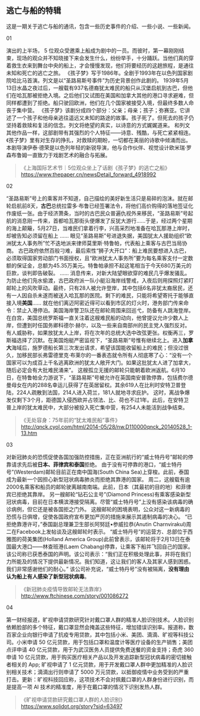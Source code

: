## 逃亡与船的特辑

这是一期关于逃亡与船的通讯，包含一些历史事件的介绍、一些小说、一些新闻。

01

演出的上半场， 5 位观众受邀乘上船成为剧中的一员。而彼时，第一幕刚刚结束，现场的观众并不知晓接下来会发生什么，纷纷举手，十分踊跃。当他们真的穿着救生衣来到舞台中央的船上，才会慢慢发现，他们将要经历的这趟旅程，是通往未知和死亡的逃亡之旅。
《孩子梦》写于1986年。全剧于1993年在以色列国家剧院哈比马首演。列文是以“圣路易斯号事件”为历史背景创作此剧的。
1939年5月13日水晶之夜过后，一艘载有937名德裔犹太难民的船只从汉堡启航到古巴，但他们在哈瓦那被拒绝入境。之后他们又试图在美国和加拿大其他的港口寻求避难，但同样都遭到了拒绝。船只驶回欧洲，他们在几个国家被接受入境，但最终多数人命丧于集中营。
《孩子梦》该剧分成四个部分：父亲；母亲；孩子；弥赛亚。它讲述了一个孩子和他母亲逃往遥远又未知的路途的故事。孩子死了。但死去的孩子仍坚持着救赎和复活的信念。列文将绝望的真实，以诗意的方式娓娓道来。
和列文其他作品一样，这部剧带有其强烈的个人特征——诗意、残酷，与死亡紧紧相连。《孩子梦》里有对生存的挣扎，对救赎的期盼，一切都在美丽的诗歌中倾涌而出。
本剧导演伊泰·德荣是以色列年轻的新锐导演，他与合作伙伴、视觉设计欧米瑞·罗森布鲁姆一直致力于戏剧艺术的融合与拓展。

>《上海国际艺术节｜5位观众坐上了话剧《孩子梦》的逃亡之船》
https://www.thepaper.cn/newsDetail_forward_4918992

02

“圣路易斯”号上的乘客并不知道，自己描绘的美好新生活只是易碎的泡沫。就在邮轮启航前8天，**古巴**总统拉雷多·布鲁已经签署法令，将他们高价购得的落地签证化作废纸一张。由于经济萧条，当时的古巴民众普遍仇视外来移民，“圣路易斯”号起航的消息刚一传来，首都哈瓦那街头便爆发了反犹大游行……于是，经过两个星期的海上颠簸，5月27日，当难民们拿着行李，兴高采烈地准备在哈瓦那港上岸时，却被告知必须留在船上
……
眼见“圣路易斯”号进退失据，美国犹太人援助组织“欧洲犹太人事务所”忙不迭地派来律师莫里斯·特鲁帕，代表船上乘客与古巴当局协商。
古巴政府依然百般刁难，最后索性“狮子大开口”：船上难民要想进入古巴，必须取得国家劳动部门书面授权，且“欧洲犹太人事务所”要为每名乘客支付一定数额的保证金，总额为45.35万美元。特鲁帕承担不起这笔相当于今天680万美元的巨款，谈判即告破裂。
……
消息传来，对新大陆望眼欲穿的难民几乎爆发骚乱。为防止他们凫水偷渡，古巴政府派一队小艇沿海岸线警戒，入夜后则用探照灯紧盯邮轮上的风吹草动。最终，只有28人被允许登岸，其中包括6名非犹太裔居民，还有一人因自杀未遂而被送入哈瓦那的医院。剩下的难民，只能将希望寄托于能够直接入境**美国**……
就在他们离迈阿密近得可以看到市区的灯火时，港务部门传来命令：禁止入港停泊。美国海岸警卫队还在邮轮周围来回巡弋，防备有人跳海登岸。在白宫，美国总统罗斯福一直关注着这艘难民船的动向，他曾提议允许少数人上岸，但遭到时任国务卿科德尔·赫尔，以及一些来自南部州的民主党人强烈反对。有人威胁称，如果放犹太人上岸，将在次年的总统大选中改弦更张。权衡再三，罗斯福选择了沉默。在美国炮艇严密监视下，“圣路易斯”号惟有继续北上。进入**加拿大**海域后，施罗德船长第三次发出请求，希望该国能收留船上的难民；但没过很久，加移民部长弗雷德里克·布莱尔的一番表态就令所有人彻底寒了心：“没有一个国家可以为成百上千名逃离欧洲的犹太人敞开大门。如果这批犹太人进了加拿大，随后必定会有大批难民涌来”。
这艘孤立无援的邮轮只能朝着欧洲返航。6月10日，在特鲁帕全力游说下，“圣路易斯”号被允许在英国南安普敦停靠，包括费尔德曼母女在内的288名幸运儿获得了在英居留权。其余619人在比利时安特卫普登陆，224人疏散到法国，214人进入荷兰，181人就地寻求庇护。
这时，离战争爆发仅剩下3个月，距德国入侵西欧并占领法、比、荷也不过1年。此后，在安特卫普上岸的犹太难民中，大部分被投入死亡集中营，有254人未能活到战争结束。

>《无处容身：75年前的“犹太难民船”事件》
>http://qnck.cyol.com/html/2014-05/28/nw.D110000qnck_20140528_1-13.htm

03

对新冠肺炎的恐慌促使各国加强防控措施，正在亚洲航行的“威士特丹号”邮轮的停靠请求先后被**日本、菲律宾和泰国**拒绝。
由于没有可停靠的港口，“威士特丹号”(Westerdam)邮轮目前正在南中国海(South China Sea)上穿梭。此前，泰国成为最新一个因担心新型冠状病毒肺炎而拒绝其靠港的国家。
周二，这艘载有逾2000名乘客和船员的邮轮驶离越南南端。此前，日本（其最初的目的地）和菲律宾已拒绝其靠岸。
另一艘邮轮“钻石公主号”(Diamond Princess)有乘客感染新型冠状病毒，目前在日本横滨港接受隔离。尽管“威士特丹号”上没有感染该病毒的确诊病例，但它还是被各国拒之门外。
这艘邮轮的困境表明，公众对这一新病毒的恐慌与日俱增，促使各国政府宣布更加严厉的措施来展示其遏制病毒的决心。
“已拒绝靠港许可，”泰国副总理兼卫生部长阿努廷•参威拉恭(Anutin Charnvirakul)周二在Facebook上发帖谈及这艘邮轮时表示。
“威士特丹号”的运营方、总部位于西雅图的荷美集团(Holland America Group)此前曾表示，该邮轮将于2月13日在泰国最大港口——林查班港(Laem Chabang)停靠，让乘客下船并飞回自己的国家。
该公司称已获悉泰国的声明。该公司表示：“我们正在积极处理此事，并将在我们力所能及的情况下提供最新情况。我们知道，这让我们的客人及其家人感到困惑。我们非常感谢他们的耐心。”
该公司补充说，“威士特丹号”没有被隔离，**没有理由认为船上有人感染了新型冠状病毒**。

>《新冠肺炎疫情导致邮轮无法靠岸》
>http://www.ftchinese.com/story/001086272

04

第一财经报道，旷视申请贷款研究针对戴口罩人群的精准人脸识别技术。人脸识别依赖脸部的多个特征，戴口罩显然会掩盖这些特征，增加错误识别率。报道称，数百家企业向银行申请了抗疫专用贷款，其中包括小米、美团、滴滴、旷视等科技公司。小米申请 50 亿元贷款，用于包括口罩和温度计等医疗设备的生产销售；美团点评申请 40 亿元贷款，用于为武汉医务人员提供免费送餐的资金支持；奇虎 360 申请 10 亿元贷款，用于购买医疗相关产品以及开发追踪新型冠状病毒的密切接触者相关的 App; 旷视申请了 1 亿元贷款，用于开发戴口罩人群中更加精准的人脸识别相关技术；滴滴出行则申请了 5000 万元贷款，以抵御疫情中业务受到的严重打击。更新：旷视科技回应称，这项技术不会对佩戴口罩的人群身份进行识别，而是提高一项 AI 技术的精准度，用于在戴口罩的情况下识别发热人群。

>《旷视申请贷款研究戴口罩人群的人脸识别》
>https://www.solidot.org/story?sid=63497



